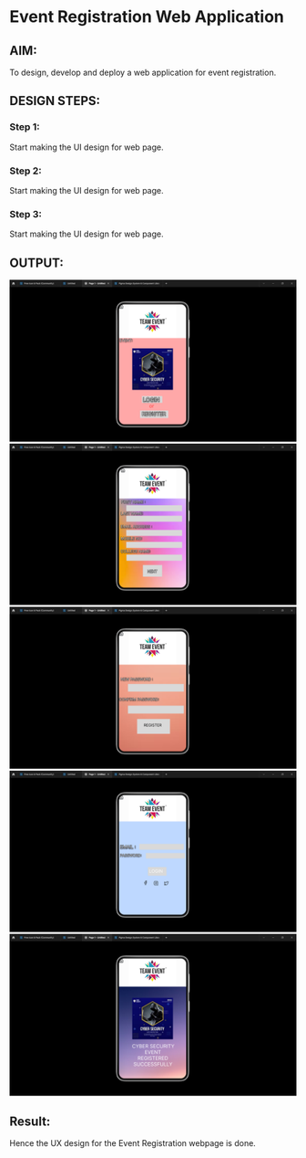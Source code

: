 # Event Registration Web Application

## AIM:
To design, develop and deploy a web application for event registration.

## DESIGN STEPS:

### Step 1:
Start making the UI design for web page.

### Step 2:
Start making the UI design for web page.


### Step 3:
Start making the UI design for web page.


## OUTPUT:
![eig](1.png)
![eig](2.png)
![eig](3.png)
![eig](4.png)
![eig](5.png)
## Result:
Hence the UX design for the Event Registration webpage is done.



